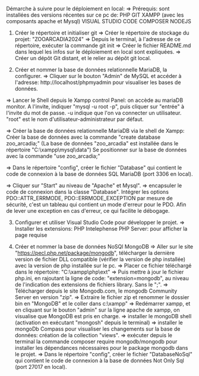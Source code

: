 Démarche à suivre pour le déploiement en local:
=> Prérequis: sont installées des versions récentes sur ce pc de:
PHP
GIT
XAMPP (avec les composants apache et Mysql)
VISUAL STUDIO CODE
COMPOSER
NODEJS

1. Créer le répertoire et initialiser git
=> Créer le répertoire de stockage du projet: "ZOOARCADIA2024"
=> Depuis le terminal, à l'adresse de ce répertoire, exécuter la commande git init
=> Créer le fichier README.md dans lequel les infos sur le déploiement en local sont expliquées.
=> Créer un dépôt Git distant, et le relier au dépôt git local.


2. Créer et nommer la base de données relationnelle MariaDB, la configurer.
=> Cliquer sur le bouton "Admin" de MySQL et accéder à l'adresse:  http://localhost/phpmyadmin pour visualiser les bases de données.

=> Lancer le Shell depuis le Xampp control Panel: on accède au mariaDB monitor.
A l'invite, indiquer "mysql -u root -p", puis cliquer sur "entrée" à l'invite du mot de passe.
-u indique que l'on va connecter un utilisateur. "root" est le nom d'utilisateur-administrateur par défaut.

=> Créer la base de données relationnelle MariaDB via le shell de Xampp:
Créer la base de données avec la commande "create database zoo_arcadia;"
(La base de données "zoo_arcadia" est installée dans le répertoire "C:\xampp\mysql\data\")
Se positionner sur la base de données avec la commande "use zoo_arcadia;"

=> Dans le répertoire "config", créer le fichier "Database" qui contient le code de connexion à la base de données SQL MariaDB (port 3306 en local).

=> Cliquer sur "Start" au niveau de "Apache" et Mysql".
=> encapsuler le code de connexion dans la classe "Database". Intégrer les options PDO::ATTR_ERRMODE, PDO::ERRMODE_EXCEPTION par mesure de sécurité, c'est un tableau qui contient un mode d'erreur pour le PDO. Afin de lever une exception en cas d'erreur, ce qui facilite le débogage.

3. Configurer et utiliser Visual Studio Code pour développer le projet.
=> Installer les extensions:
PHP Intelephense
PHP Server: pour afficher la page requise

4. Créer et nommer la base de données NoSQl MongoDB
=> Aller sur le site "https://pecl.php.net/package/mongodb", télécharger la dernière version de fichier DLL compatible (vérifier la version de php installée) avec la version de php installée sur le pc.
=> Placer ce fichier téléchargé dans le répertoire: "C:\xampp\php\ext"
=> Puis mettre à jour le fichier php.ini, en rajoutant la ligne de code: "extension=mongodb", au niveau
de l'indication des extensions de fichiers library. Sans le ";".
=> Télécharger depuis le site Mongodb.com, le mongodb Community Server en version "zip".
=> Extraire le fichier zip et renommer le dossier bin en "MongoDB" et le coller dans c:\xampp\"
=> Redémarrer xampp, et en cliquant sur le bouton "admin" sur la ligne apache de xampp, on visualise que MongoDB est pris en charge.
=> installer le mongoDB shell (activation en exécutant "mongosh" depuis le terminal)
=> installer le mongoDb Compass pour visualiser les changements sur la base de données: création de la collection "views".
=> exécuter depuis le terminal la commande composer require mongodb/mongodb pour installer les dépendances nécessaires 
pour le package mongodb dans le projet.
=> Dans le répertoire "config", créer le fichier "DatabaseNoSql" qui contient le code de connexion à la base de données Not Only Sql (port 27017 en local).



